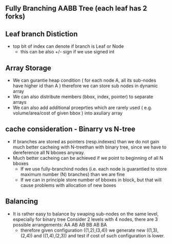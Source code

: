 ﻿
## Fully Branching AABB Tree (each leaf has 2 forks)

## Leaf branch Distiction
 - top bit of index can denote if branch is Leaf or Node
    - this can be also +/- sign if we use signed int

## Array Storage
 - We can gurantie heap condition ( for each node A, all its sub-nodes have higher id than A ) therefore we can store sub nodes in dynamic array
 - We can also distribute members (bbox, index, pointer) to separate arrays
 - We can also add additional proeprties which are rarely used ( e.g. volume/area/cost of given bbox ) into axuliary array

## cache consideration - Binarry vs N-tree
 - If branches are stored as pointers (resp.indexes) than we do not gain much better cacheing with N-treethan with binary tree, since we have to dereference all N bboxes anyway.
 - Much better cacheing can be achieved if we point to beginning of all N bboxes
    - If we use fully-branchind nodes (i.e. each node is guarantied to store maximum number (N) branches) than we are fine
    - If we can in principle store number of bboxes in block, but that will cause problems with allocation of new boxes

## Balancing
 - It is rather easy to balance by swaping sub-nodes on the same level, especially for binary tree
    Consider 2 levels with 4 nodes, there are 3 possible arrangements:
        AA  AB  AB
        BB  AB  BA
    - therefore given configuration ((1,2),(3,4)) we generate new ((1,3),(2,4)) and ((1,4),(2,3)) and test if cost of such configuration is lower.


